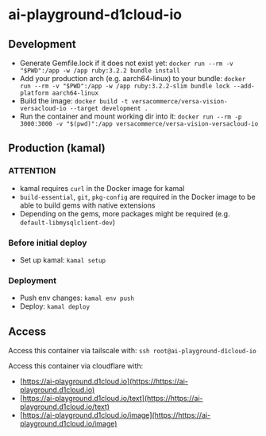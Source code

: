 # ai-playground-d1cloud-io

## Development

* Generate Gemfile.lock if it does not exist yet: `docker run --rm -v "$PWD":/app -w /app ruby:3.2.2 bundle install`
* Add your production arch (e.g. aarch64-linux) to your bundle: `docker run --rm -v "$PWD":/app -w /app ruby:3.2.2-slim bundle lock --add-platform aarch64-linux`
* Build the image: `docker build -t versacommerce/versa-vision-versacloud-io --target development .`
* Run the container and mount working dir into it: `docker run --rm -p 3000:3000 -v "$(pwd)":/app versacommerce/versa-vision-versacloud-io`



## Production (kamal)

### ATTENTION

* kamal requires `curl` in the Docker image for kamal
* `build-essential`, `git`, `pkg-config` are required in the Docker image to be able to build gems with native extensions
* Depending on the gems, more packages might be required (e.g. `default-libmysqlclient-dev`)

### Before initial deploy

* Set up kamal: `kamal setup`

### Deployment

* Push env changes: `kamal env push`
* Deploy: `kamal deploy`

## Access

Access this container via tailscale with:
`ssh root@ai-playground-d1cloud-io`

Access this container via cloudflare with:
* [https://ai-playground.d1cloud.io](https://https://ai-playground.d1cloud.io)
* [https://ai-playground.d1cloud.io/text](https://https://ai-playground.d1cloud.io/text)
* [https://ai-playground.d1cloud.io/image](https://https://ai-playground.d1cloud.io/image)